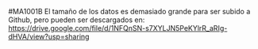 #MA1001B
El tamaño de los datos es demasiado grande para ser subido a Github, pero pueden ser descargados en:
https://drive.google.com/file/d/1NFQnSN-s7XYLJN5PeKYlrR_aRIg-dHVA/view?usp=sharing
